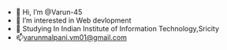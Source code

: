 - 👋 Hi, I’m @Varun-45
- 👀 I’m interested in Web devlopment
- 🌱 Studying In Indian Institute of Information Technology,Sricity
- 📫varunmalpani.vm01@gmail.com

